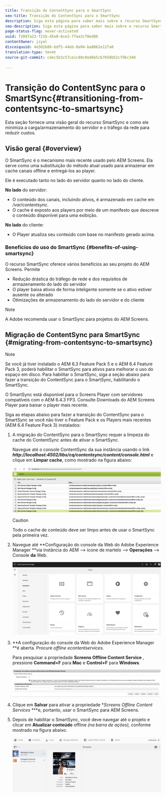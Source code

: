 ```yaml
---
title: Transição do ContentSync para o SmartSync
seo-title: Transição do ContentSync para o SmartSync
description: Siga esta página para saber mais sobre o recurso SmartSync e como fazer a transição de ContentSync para SmartSync.
seo-description: Siga esta página para saber mais sobre o recurso SmartSync e como fazer a transição de ContentSync para SmartSync.
page-status-flag: never-activated
uuid: f2097a23-f21b-45e0-8ce2-7faa3cf0ed86
contentOwner: jsyal
discoiquuid: 4e502b86-bdf5-44eb-8e04-ba8062e12fa0
translation-type: tm+mt
source-git-commit: cdec5b3c57ce1c80c0ed6b5cb7650b52cf9bc340

---
```



# Transição do ContentSync para o SmartSync{#transitioning-from-contentsync-to-smartsync}

Esta seção fornece uma visão geral do recurso SmartSync e como ele minimiza a carga/armazenamento do servidor e o tráfego da rede para reduzir custos.

## Visão geral {#overview}

O SmartSync é o mecanismo mais recente usado pelo AEM Screens. Ela serve como uma substituição do método atual usado para armazenar em cache canais offline e entregá-los ao player.

Ele é executado tanto no lado do servidor quanto no lado do cliente.

**No lado** do servidor:

* O conteúdo dos canais, incluindo ativos, é armazenado em cache em */var/contentsync*.
* O cache é exposto aos players por meio de um manifesto que descreve o conteúdo disponível para uma exibição.

**No lado** do cliente:

* O Player atualiza seu conteúdo com base no manifesto gerado acima.

### Benefícios do uso do SmartSync {#benefits-of-using-smartsync}

O recurso SmartSync oferece vários benefícios ao seu projeto do AEM Screens. Permite

* Redução drástica do tráfego de rede e dos requisitos de armazenamento do lado do servidor
* O player baixa ativos de forma inteligente somente se o ativo estiver ausente ou alterado
* Otimizações de armazenamento do lado do servidor e do cliente

>[!NOTE]
>
>A Adobe recomenda usar o SmartSync para projetos do AEM Screens.

## Migração de ContentSync para SmartSync {#migrating-from-contentsync-to-smartsync}

>[!NOTE]
>
>Se você já tiver instalado o AEM 6.3 Feature Pack 5 e o AEM 6.4 Feature Pack 3, poderá habilitar o SmartSync para ativos para melhorar o uso do espaço em disco. Para habilitar o SmartSync, siga a seção abaixo para fazer a transição do ContentSync para o SmartSync, habilitando o SmartSync.
>
>O SmartSync está disponível para o Screens Player com servidores compatíveis com o AEM 6.4.3 FP3. Consulte Downloads [](https://download.macromedia.com/screens/) do AEM Screens Player para baixar o player mais recente.

Siga as etapas abaixo para fazer a transição do ContentSync para o SmartSync se você não tiver o Feature Pack e os Players mais recentes (AEM 6.4 Feature Pack 3) instalados:

1. A migração do ContentSync para o SmartSync requer a limpeza do cache do ContentSync antes de ativar o SmartSync.

   Navegue até o console ContentSync da sua instância usando o link ***http://localhost:4502/libs/cq/contentsync/content/console.html*** e clique em **Limpar cache**, como mostrado na figura abaixo:

   ![clear_contesync_cache](assets/clear_contesync_cache.png)

   >[!CAUTION]
   >
   >Todo o cache de conteúdo deve ser limpo antes de usar o SmartSync pela primeira vez.

1. Navegue até **Configuração do console da Web do Adobe Experience Manager **via instância do AEM —> ícone de martelo —> **Operações** —> Console **da** Web.

   ![screen_shot_2019-02-11at15339pm](assets/screen_shot_2019-02-11at15339pm.png)

1. **A configuração do console da Web do Adobe Experience Manager **é aberta. Procure *offline econtentservices*.

   Para pesquisar a propriedade **Screens Offline Content Service** , pressione **Command+F** para **Mac** e **Control+F** para **Windows**.

   ![screen_shot_2019-02-19at22643pm](assets/screen_shot_2019-02-19at22643pm.png)

1. Clique em **Salvar** para ativar a propriedade **Screens Offline Content Services* ***e, portanto, usar o SmartSync para AEM Screens.
1. Depois de habilitar o SmartSync, você deve navegar até o projeto e clicar em **Atualizar conteúdo** offline *(na barra de ações),* conforme mostrado na figura abaixo.

   ![screen_shot_2019-02-25at102605am](assets/screen_shot_2019-02-25at102605am.png)

